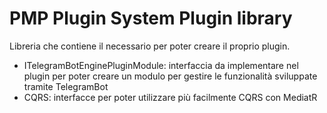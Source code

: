 # PMP Plugin System Plugin library

Libreria che contiene il necessario per poter creare il proprio plugin.

- ITelegramBotEnginePluginModule: interfaccia da implementare nel plugin per poter creare un modulo per gestire le funzionalità sviluppate tramite TelegramBot
- CQRS: interfacce per poter utilizzare più facilmente CQRS con MediatR